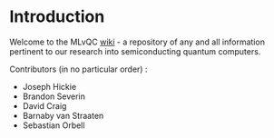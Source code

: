 # Introduction

Welcome to the MLvQC [wiki](https://mlvqc.github.io/wiki) -  a repository of any and all information pertinent to our research into  semiconducting quantum computers.  

Contributors (in no particular order) : 

- Joseph Hickie 
- Brandon Severin 
- David Craig
- Barnaby van Straaten
- Sebastian Orbell

